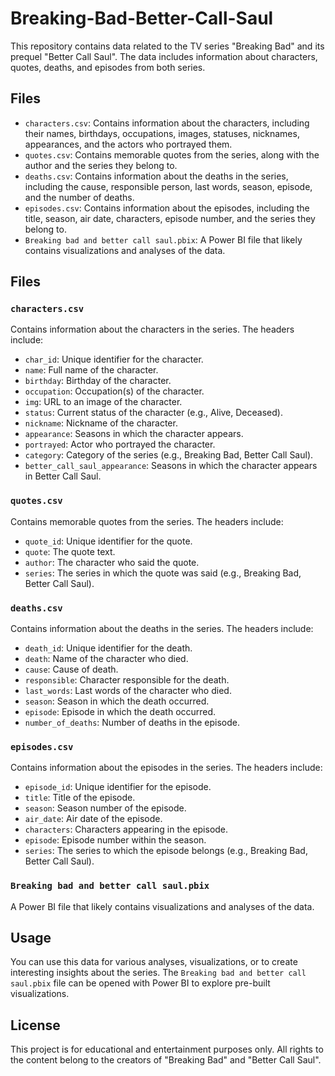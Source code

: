 # Breaking-Bad-Better-Call-Saul

This repository contains data related to the TV series "Breaking Bad" and its prequel "Better Call Saul". The data includes information about characters, quotes, deaths, and episodes from both series.

## Files

- `characters.csv`: Contains information about the characters, including their names, birthdays, occupations, images, statuses, nicknames, appearances, and the actors who portrayed them.
- `quotes.csv`: Contains memorable quotes from the series, along with the author and the series they belong to.
- `deaths.csv`: Contains information about the deaths in the series, including the cause, responsible person, last words, season, episode, and the number of deaths.
- `episodes.csv`: Contains information about the episodes, including the title, season, air date, characters, episode number, and the series they belong to.
- `Breaking bad and better call saul.pbix`: A Power BI file that likely contains visualizations and analyses of the data.

## Files

### `characters.csv`

Contains information about the characters in the series. The headers include:
- `char_id`: Unique identifier for the character.
- `name`: Full name of the character.
- `birthday`: Birthday of the character.
- `occupation`: Occupation(s) of the character.
- `img`: URL to an image of the character.
- `status`: Current status of the character (e.g., Alive, Deceased).
- `nickname`: Nickname of the character.
- `appearance`: Seasons in which the character appears.
- `portrayed`: Actor who portrayed the character.
- `category`: Category of the series (e.g., Breaking Bad, Better Call Saul).
- `better_call_saul_appearance`: Seasons in which the character appears in Better Call Saul.

### `quotes.csv`

Contains memorable quotes from the series. The headers include:
- `quote_id`: Unique identifier for the quote.
- `quote`: The quote text.
- `author`: The character who said the quote.
- `series`: The series in which the quote was said (e.g., Breaking Bad, Better Call Saul).

### `deaths.csv`

Contains information about the deaths in the series. The headers include:
- `death_id`: Unique identifier for the death.
- `death`: Name of the character who died.
- `cause`: Cause of death.
- `responsible`: Character responsible for the death.
- `last_words`: Last words of the character who died.
- `season`: Season in which the death occurred.
- `episode`: Episode in which the death occurred.
- `number_of_deaths`: Number of deaths in the episode.

### `episodes.csv`

Contains information about the episodes in the series. The headers include:
- `episode_id`: Unique identifier for the episode.
- `title`: Title of the episode.
- `season`: Season number of the episode.
- `air_date`: Air date of the episode.
- `characters`: Characters appearing in the episode.
- `episode`: Episode number within the season.
- `series`: The series to which the episode belongs (e.g., Breaking Bad, Better Call Saul).

### `Breaking bad and better call saul.pbix`

A Power BI file that likely contains visualizations and analyses of the data.

## Usage

You can use this data for various analyses, visualizations, or to create interesting insights about the series. The `Breaking bad and better call saul.pbix` file can be opened with Power BI to explore pre-built visualizations.

## License

This project is for educational and entertainment purposes only. All rights to the content belong to the creators of "Breaking Bad" and "Better Call Saul".
